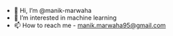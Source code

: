- 👋 Hi, I’m @manik-marwaha
- 👀 I’m interested in machine learning
- 📫 How to reach me - manik.marwaha95@gmail.com

<!---
manik-marwaha/manik-marwaha is a ✨ special ✨ repository because its `README.md` (this file) appears on your GitHub profile.
You can click the Preview link to take a look at your changes.
--->
